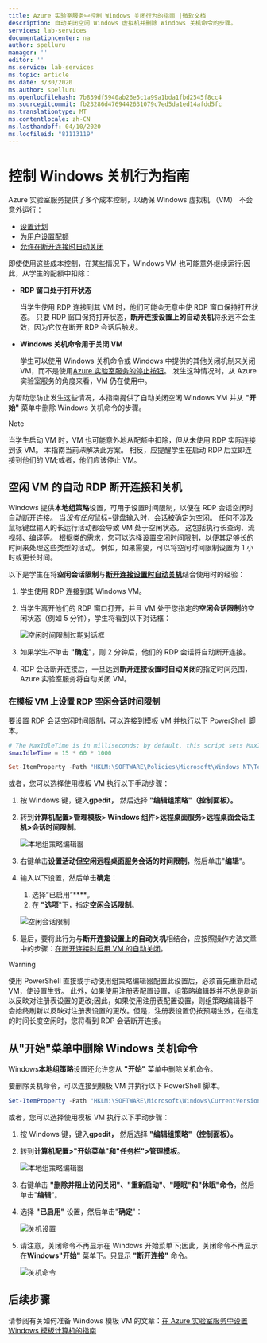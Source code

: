 ```yaml
---
title: Azure 实验室服务中控制 Windows 关闭行为的指南 |微软文档
description: 自动关闭空闲 Windows 虚拟机并删除 Windows 关机命令的步骤。
services: lab-services
documentationcenter: na
author: spelluru
manager: ''
editor: ''
ms.service: lab-services
ms.topic: article
ms.date: 3/30/2020
ms.author: spelluru
ms.openlocfilehash: 7b839df5940ab26e5c1a99a1bda1fbd2545f8cc4
ms.sourcegitcommit: fb23286d4769442631079c7ed5da1ed14afdd5fc
ms.translationtype: MT
ms.contentlocale: zh-CN
ms.lasthandoff: 04/10/2020
ms.locfileid: "81113119"
---
```

# <a name="guide-to-controlling-windows-shutdown-behavior"></a>控制 Windows 关机行为指南

Azure 实验室服务提供了多个成本控制，以确保 Windows 虚拟机 （VM） 不会意外运行：
 - [设置计划](https://docs.microsoft.com/azure/lab-services/classroom-labs/tutorial-setup-classroom-lab#set-a-schedule-for-the-lab)
 - [为用户设置配额](https://docs.microsoft.com/azure/lab-services/classroom-labs/how-to-configure-student-usage#set-quotas-for-users)
 - [允许在断开连接时自动关闭](https://docs.microsoft.com/azure/lab-services/classroom-labs/how-to-enable-shutdown-disconnect)

即使使用这些成本控制，在某些情况下，Windows VM 也可能意外继续运行;因此，从学生的配额中扣除：

- **RDP 窗口处于打开状态**
  
    当学生使用 RDP 连接到其 VM 时，他们可能会无意中使 RDP 窗口保持打开状态。  只要 RDP 窗口保持打开状态，**断开连接设置上的自动关机**将永远不会生效，因为它仅在断开 RDP 会话后触发。

- **Windows 关机命令用于关闭 VM**
  
    学生可以使用 Windows 关机命令或 Windows 中提供的其他关闭机制来关闭 VM，而不是使用[Azure 实验室服务的停止按钮](https://docs.microsoft.com/azure/lab-services/classroom-labs/how-to-use-classroom-lab#start-or-stop-the-vm)。  发生这种情况时，从 Azure 实验室服务的角度来看，VM 仍在使用中。
    
为帮助您防止发生这些情况，本指南提供了自动关闭空闲 Windows VM 并从 **"开始"** 菜单中删除 Windows 关机命令的步骤。  

> [!NOTE]
> 当学生启动 VM 时，VM 也可能意外地从配额中扣除，但从未使用 RDP 实际连接到该 VM。  本指南当前*未*解决此方案。  相反，应提醒学生在启动 RDP 后立即连接到他们的 VM;或者，他们应该停止 VM。

## <a name="automatic-rdp-disconnect-and-shutdown-for-idle-vm"></a>空闲 VM 的自动 RDP 断开连接和关机

Windows 提供**本地组策略**设置，可用于设置时间限制，以便在 RDP 会话空闲时自动断开连接。  当*没有任何*鼠标+键盘输入时，会话被确定为空闲。  任何不涉及鼠标键盘输入的长运行活动都会导致 VM 处于空闲状态。  这包括执行长查询、流视频、编译等。 根据类的需求，您可以选择设置空闲时间限制，以便其足够长的时间来处理这些类型的活动。  例如，如果需要，可以将空闲时间限制设置为 1 小时或更长时间。

以下是学生在将**空闲会话限制**与[**断开连接设置时自动关机**](https://docs.microsoft.com/azure/lab-services/classroom-labs/how-to-enable-shutdown-disconnect)结合使用时的经验：
 1. 学生使用 RDP 连接到其 Windows VM。
 2. 当学生离开他们的 RDP 窗口打开，并且 VM 处于您指定的**空闲会话限制**的空闲状态（例如 5 分钟），学生将看到以下对话框：

    ![空闲时间限制过期对话框](../media/how-to-windows-shutdown/idle-time-expired.png)

1. 如果学生*不*单击 **"确定**"，则 2 分钟后，他们的 RDP 会话将自动断开连接。
2. RDP 会话断开连接后，一旦达到**断开连接设置时自动关闭**的指定时间范围，Azure 实验室服务将自动关闭 VM。

### <a name="set-rdp-idle-session-time-limit-on-the-template-vm"></a>在模板 VM 上设置 RDP 空闲会话时间限制

要设置 RDP 会话空闲时间限制，可以连接到模板 VM 并执行以下 PowerShell 脚本。

```powershell
# The MaxIdleTime is in milliseconds; by default, this script sets MaxIdleTime to 15 minutes.
$maxIdleTime = 15 * 60 * 1000

Set-ItemProperty -Path "HKLM:\SOFTWARE\Policies\Microsoft\Windows NT\Terminal Services" -Name "MaxIdleTime" -Value $maxIdleTime -Force
```
或者，您可以选择使用模板 VM 执行以下手动步骤：

1. 按 Windows 键，键入**gpedit，** 然后选择 **"编辑组策略"（控制面板）。**

1. 转到**计算机配置>管理模板> Windows 组件>远程桌面服务>远程桌面会话主机>会话时间限制**。  

    ![本地组策略编辑器](../media/how-to-windows-shutdown/group-policy-idle.png)
   
1. 右键单击**设置活动但空闲远程桌面服务会话的时间限制**，然后单击"**编辑**"。

1. 输入以下设置，然后单击**确定**：
   1. 选择“已启用”****。
   1. 在 **"选项**"下，指定**空闲会话限制**。

    ![空闲会话限制](../media/how-to-windows-shutdown/edit-idle-time-limit.png)

1. 最后，要将此行为与**断开连接设置上的自动关机**相结合，应按照操作方法文章中的步骤：[在断开连接时启用 VM 的自动关闭](https://docs.microsoft.com/azure/lab-services/classroom-labs/how-to-enable-shutdown-disconnect)。

> [!WARNING]
> 使用 PowerShell 直接或手动使用组策略编辑器配置此设置后，必须首先重新启动 VM，使设置生效。  此外，如果使用注册表配置设置，组策略编辑器并不总是刷新以反映对注册表设置的更改;因此，如果使用注册表配置设置，则组策略编辑器不会始终刷新以反映对注册表设置的更改。但是，注册表设置仍按预期生效，在指定的时间长度空闲时，您将看到 RDP 会话断开连接。

## <a name="remove-windows-shutdown-command-from-start-menu"></a>从"开始"菜单中删除 Windows 关机命令

Windows**本地组策略**设置还允许您从 **"开始"** 菜单中删除关机命令。

要删除关机命令，可以连接到模板 VM 并执行以下 PowerShell 脚本。

```powershell
Set-ItemProperty -Path "HKLM:\SOFTWARE\Microsoft\Windows\CurrentVersion\Policies\Explorer" -Name "HidePowerOptions" -Value 1 -Force
```

或者，您可以选择使用模板 VM 执行以下手动步骤：

1. 按 Windows 键，键入**gpedit，** 然后选择 **"编辑组策略"（控制面板）。**

1. 转到**计算机配置>"开始菜单"和"任务栏">管理模板**。  

    ![本地组策略编辑器](../media/how-to-windows-shutdown/group-policy-shutdown.png)

1. 右键单击 **"删除并阻止访问关闭"、"重新启动"、"睡眠"和"休眠"命令**，然后单击"**编辑**"。

1. 选择 **"已启用"** 设置，然后单击"**确定**"：
 
   ![关机设置](../media/how-to-windows-shutdown/edit-shutdown.png)

1. 请注意，关闭命令不再显示在 Windows 开始菜单下;因此，关闭命令不再显示在**Windows"开始"** 菜单下。只显示 **"断开连接"** 命令。

    ![关机命令](../media/how-to-windows-shutdown/start-menu.png)

## <a name="next-steps"></a>后续步骤
请参阅有关如何准备 Windows 模板 VM 的文章：[在 Azure 实验室服务中设置 Windows 模板计算机的指南](how-to-prepare-windows-template.md)